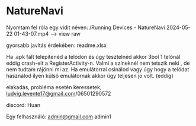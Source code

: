 # NatureNavi

Nyomtam fel róla egy vidit néven: /Running Devices - NatureNavi 2024-05-22 01-43-07.mp4  --> view raw 

gyorsabb javítás érdekében: readme.xlsx

Ha .apk fált telepítenéd a telódon és úgy tesztelnéd akkor 3bol 1 telónál eddig crash-elt a RegisterActivity-n. Valmi a színeknél nem tetszik neki , de nem tudtam rájönni mi az.
Ha emulátorral csinálod vagy úgy hogy a telódat használod ilyen külső emulátornak akkor úgy teljesen jo volt. (eddig)

elakadás, probléma esetén keressetek, ludvig.levente17@gmail.com/06501290572

discord: Huan

Egy felhasználó:
admin@gmail.com
admin1




